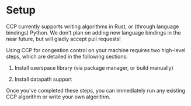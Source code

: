 # Setup

CCP currently supports writing algorithms in Rust, or (through language bindings) Python. We don't plan on adding new language bindings in the near future, but will gladly accept pull requests!

Using CCP for congestion control on your machine requires two high-level steps, which are detailed in the following sections:

1. Install userspace library (via package manager, or build manually)

2. Install datapath support

Once you've completed these steps, you can immediately run any existing CCP algorithm or write your own algorithm.
